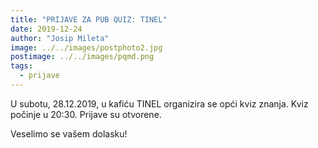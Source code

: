 ```yaml
---
title: "PRIJAVE ZA PUB QUIZ: TINEL"
date: 2019-12-24
author: "Josip Mileta"
image: ../../images/postphoto2.jpg
postimage: ../../images/pqmd.png
tags:
  - prijave
---
```


U subotu, 28.12.2019, u kafiću TINEL organizira se opći kviz znanja. Kviz počinje u 20:30. Prijave su otvorene.

Veselimo se vašem dolasku!
